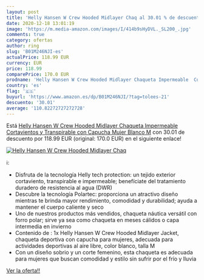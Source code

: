 ```yaml
---
layout: post
title: 'Helly Hansen W Crew Hooded Midlayer Chaq al 30.01 % de descuento'
date: 2020-12-18 13:01:19
image: 'https://m.media-amazon.com/images/I/414b9sHyDVL._SL200_.jpg'
comments: true
category: ofertas
author: ring
slug: 'B01M246NJI-es'
actualPrice: 118.99 EUR
currency: EUR
price: 118.99
comparePrice: 170.0 EUR
prodname: 'Helly Hansen W Crew Hooded Midlayer Chaqueta Impermeable  Cortavientos y Transpirable  con Capucha  Mujer  Blanco  M'
country: 'es'
flag: '🇪🇸'
buyurl: 'https://www.amazon.es/dp/B01M246NJI/?tag=tolees-21'
descuento: '30.01'
average: '110.82272727272728'
---
```


Está [Helly Hansen W Crew Hooded Midlayer Chaqueta Impermeable  Cortavientos y Transpirable  con Capucha  Mujer  Blanco  M](https://www.amazon.es/dp/B01M246NJI/?tag=tolees-21) con 30.01 de descuento por 118.99 EUR (original: 170.0 EUR) en el siguiente enlace!

[![Helly Hansen W Crew Hooded Midlayer Chaq](https://m.media-amazon.com/images/I/414b9sHyDVL._SL200_.jpg)](https://www.amazon.es/dp/B01M246NJI/?tag=tolees-21)

ℹ️:

- Disfruta de la tecnología Helly tech protection: un tejido exterior cortaviento, transpirable e impermeable; benefíciate del tratamiento duradero de resistencia al agua (DWR)
- Descubre la tecnología Polartec: proporciona un atractivo diseño mientras te brinda mayor rendimiento, comodidad y durabilidad; ayuda a mantener el cuerpo caliente y seco
- Uno de nuestros productos más vendidos, chaqueta náutica versátil con forro polar; sirve ya sea como chaqueta en meses cálidos o capa intermedia en invierno
- Contenido de : 1x Helly Hansen W Crew Hooded Midlayer Jacket, chaqueta deportiva con capucha para mujeres, adecuada para actividades deportivas al aire libre, color blanco, talla M
- Con un diseño sobrio y un corte femenino, esta chaqueta es adecuada para mujeres que buscan comodidad y estilo sin sufrir por el frío y lluvia

[Ver la oferta!!](https://www.amazon.es/dp/B01M246NJI/?tag=tolees-21)
